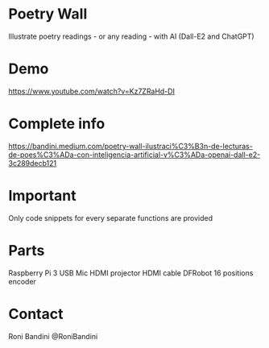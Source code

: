 # Poetry Wall
Illustrate poetry readings - or any reading - with AI (Dall-E2 and ChatGPT)

# Demo

https://www.youtube.com/watch?v=Kz7ZRaHd-DI

# Complete info  
https://bandini.medium.com/poetry-wall-ilustraci%C3%B3n-de-lecturas-de-poes%C3%ADa-con-inteligencia-artificial-v%C3%ADa-openai-dall-e2-3c289decb121

# Important
Only code snippets for every separate functions are provided

# Parts
Raspberry Pi 3
USB Mic
HDMI projector
HDMI cable
DFRobot 16 positions encoder

# Contact
Roni Bandini @RoniBandini

